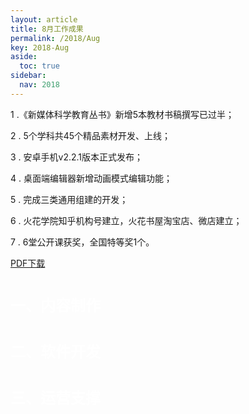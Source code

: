 ```yaml
---
layout: article
title: 8月工作成果
permalink: /2018/Aug
key: 2018-Aug
aside:
  toc: true
sidebar:
  nav: 2018
---
```


1 .《新媒体科学教育丛书》新增5本教材书稿撰写已过半；

2 . 5个学科共45个精品素材开发、上线；

3 . 安卓手机v2.2.1版本正式发布；

4 . 桌面端编辑器新增动画模式编辑功能；

5 . 完成三类通用组建的开发；

6 . 火花学院知乎机构号建立，火花书屋淘宝店、微店建立；

7 . 6堂公开课获奖，全国特等奖1个。

[PDF下载](https://github.com/Xiyue-team/doc_monthlyreport/raw/master/pdf/%E7%81%AB%E8%8A%B1%E5%AD%A6%E9%99%A22018%E5%B9%B48%E6%9C%88%E6%9C%88%E6%8A%A5.pdf)


# <font size="5" color="white">一、内容制作</font>

# <font size="5" color="white">二、软件开发</font>

# <font size="5" color="white">三、运营支撑</font>
